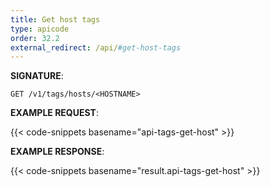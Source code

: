 ```yaml
---
title: Get host tags
type: apicode
order: 32.2
external_redirect: /api/#get-host-tags
---
```


**SIGNATURE**:

`GET /v1/tags/hosts/<HOSTNAME>`

**EXAMPLE REQUEST**:

{{< code-snippets basename="api-tags-get-host" >}}

**EXAMPLE RESPONSE**:

{{< code-snippets basename="result.api-tags-get-host" >}}

